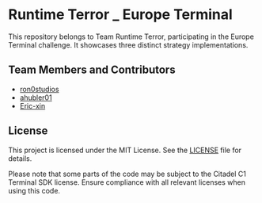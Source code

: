 # Runtime Terror _ Europe Terminal

This repository belongs to Team Runtime Terror, participating in the Europe Terminal challenge. It showcases three distinct strategy implementations.

## Team Members and Contributors
- [ron0studios](https://github.com/ron0studios)
- [ahubler01](https://github.com/ahubler01)
- [Eric-xin](https://github.com/Eric-xin)

## License
This project is licensed under the MIT License. See the [LICENSE](LICENSE) file for details.

Please note that some parts of the code may be subject to the Citadel C1 Terminal SDK license. Ensure compliance with all relevant licenses when using this code.